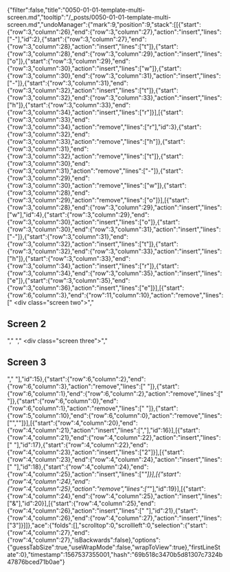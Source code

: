 {"filter":false,"title":"0050-01-01-template-multi-screen.md","tooltip":"/_posts/0050-01-01-template-multi-screen.md","undoManager":{"mark":9,"position":9,"stack":[[{"start":{"row":3,"column":26},"end":{"row":3,"column":27},"action":"insert","lines":["-"],"id":2},{"start":{"row":3,"column":27},"end":{"row":3,"column":28},"action":"insert","lines":["t"]},{"start":{"row":3,"column":28},"end":{"row":3,"column":29},"action":"insert","lines":["o"]},{"start":{"row":3,"column":29},"end":{"row":3,"column":30},"action":"insert","lines":["w"]},{"start":{"row":3,"column":30},"end":{"row":3,"column":31},"action":"insert","lines":["-"]},{"start":{"row":3,"column":31},"end":{"row":3,"column":32},"action":"insert","lines":["t"]},{"start":{"row":3,"column":32},"end":{"row":3,"column":33},"action":"insert","lines":["h"]},{"start":{"row":3,"column":33},"end":{"row":3,"column":34},"action":"insert","lines":["r"]}],[{"start":{"row":3,"column":33},"end":{"row":3,"column":34},"action":"remove","lines":["r"],"id":3},{"start":{"row":3,"column":32},"end":{"row":3,"column":33},"action":"remove","lines":["h"]},{"start":{"row":3,"column":31},"end":{"row":3,"column":32},"action":"remove","lines":["t"]},{"start":{"row":3,"column":30},"end":{"row":3,"column":31},"action":"remove","lines":["-"]},{"start":{"row":3,"column":29},"end":{"row":3,"column":30},"action":"remove","lines":["w"]},{"start":{"row":3,"column":28},"end":{"row":3,"column":29},"action":"remove","lines":["o"]}],[{"start":{"row":3,"column":28},"end":{"row":3,"column":29},"action":"insert","lines":["w"],"id":4},{"start":{"row":3,"column":29},"end":{"row":3,"column":30},"action":"insert","lines":["o"]},{"start":{"row":3,"column":30},"end":{"row":3,"column":31},"action":"insert","lines":["-"]},{"start":{"row":3,"column":31},"end":{"row":3,"column":32},"action":"insert","lines":["t"]},{"start":{"row":3,"column":32},"end":{"row":3,"column":33},"action":"insert","lines":["h"]},{"start":{"row":3,"column":33},"end":{"row":3,"column":34},"action":"insert","lines":["r"]},{"start":{"row":3,"column":34},"end":{"row":3,"column":35},"action":"insert","lines":["e"]},{"start":{"row":3,"column":35},"end":{"row":3,"column":36},"action":"insert","lines":["e"]}],[{"start":{"row":6,"column":3},"end":{"row":11,"column":10},"action":"remove","lines":[" <div class=\"screen two\">","        <h2>Screen 2</h2>","    </div>","    <div class=\"screen three\">","        <h2>Screen 3</h2>","    </div>"],"id":15},{"start":{"row":6,"column":2},"end":{"row":6,"column":3},"action":"remove","lines":[" "]},{"start":{"row":6,"column":1},"end":{"row":6,"column":2},"action":"remove","lines":[" "]},{"start":{"row":6,"column":0},"end":{"row":6,"column":1},"action":"remove","lines":[" "]},{"start":{"row":5,"column":10},"end":{"row":6,"column":0},"action":"remove","lines":["",""]}],[{"start":{"row":4,"column":20},"end":{"row":4,"column":21},"action":"insert","lines":[","],"id":16}],[{"start":{"row":4,"column":21},"end":{"row":4,"column":22},"action":"insert","lines":[" "],"id":17},{"start":{"row":4,"column":22},"end":{"row":4,"column":23},"action":"insert","lines":["2"]}],[{"start":{"row":4,"column":23},"end":{"row":4,"column":24},"action":"insert","lines":[" "],"id":18},{"start":{"row":4,"column":24},"end":{"row":4,"column":25},"action":"insert","lines":["*"]}],[{"start":{"row":4,"column":24},"end":{"row":4,"column":25},"action":"remove","lines":["*"],"id":19}],[{"start":{"row":4,"column":24},"end":{"row":4,"column":25},"action":"insert","lines":["&"],"id":20}],[{"start":{"row":4,"column":25},"end":{"row":4,"column":26},"action":"insert","lines":[" "],"id":21},{"start":{"row":4,"column":26},"end":{"row":4,"column":27},"action":"insert","lines":["3"]}]]},"ace":{"folds":[],"scrolltop":0,"scrollleft":0,"selection":{"start":{"row":4,"column":27},"end":{"row":4,"column":27},"isBackwards":false},"options":{"guessTabSize":true,"useWrapMode":false,"wrapToView":true},"firstLineState":0},"timestamp":1567537355001,"hash":"69b518c3470b5d81307c7324b47876bced71b0ae"}